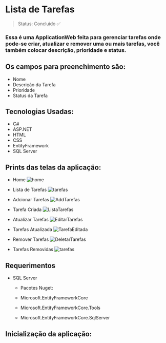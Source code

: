 # Lista de Tarefas

> Status: Concluido ✅

### Essa é uma ApplicationWeb feita para gerenciar tarefas onde pode-se criar, atualizar e remover uma ou mais tarefas, você também colocar descrição, prioridade e status.

## Os campos para preenchimento são:

+ Nome
+ Descrição da Tarefa
+ Prioridade
+ Status da Tarefa

## Tecnologias Usadas:

+ C#
+ ASP.NET
+ HTML
+ CSS
+ EntityFramework
+ SQL Server

## Prints das telas da aplicação:

+ Home
  ![home](https://github.com/Brunollm/ApplicationWeb_SKA/assets/110358647/b82af489-3524-4550-b3b5-0a34450c8023) 

+ Lista de Tarefas
  ![tarefas](https://github.com/Brunollm/ApplicationWeb_SKA/assets/110358647/d98167e2-401f-4f06-a957-c3b94c825028)

+ Adcionar Tarefas
  ![AddTarefas](https://github.com/Brunollm/ApplicationWeb_SKA/assets/110358647/229113ed-83bb-4f65-b676-87ab37fbfb8a)

+ Tarefa Criada
  ![ListaTarefas](https://github.com/Brunollm/ApplicationWeb_SKA/assets/110358647/b5187254-b016-44b5-9dc8-79bf1baab1de)

+ Atualizar Tarefas
  ![EditarTarefas](https://github.com/Brunollm/ApplicationWeb_SKA/assets/110358647/2c00a0e1-3e12-40fc-b5fb-bf3d36c5d3ec)

+ Tarefas Atualizada
  ![TarefaEditada](https://github.com/Brunollm/ApplicationWeb_SKA/assets/110358647/54a70849-5530-47b1-8f4f-9ff4226d3aa6)

+ Remover Tarefas
  ![DeletarTarefas](https://github.com/Brunollm/ApplicationWeb_SKA/assets/110358647/4b709e28-9b36-4183-af34-e587fdf8fbd7)

+ Tarefas Removidas
  ![tarefas](https://github.com/Brunollm/ApplicationWeb_SKA/assets/110358647/ccae9c2c-4d42-4e56-8706-a8b35ffabf82)

## Requerimentos

+ SQL Server
  
  + Pacotes Nuget:
    
  + Microsoft.EntityFrameworkCore
  + Microsoft.EntityFrameworkCore.Tools
  + Microsoft.EntityFrameworkCore.SqlServer

## Inicialização da aplicação:




